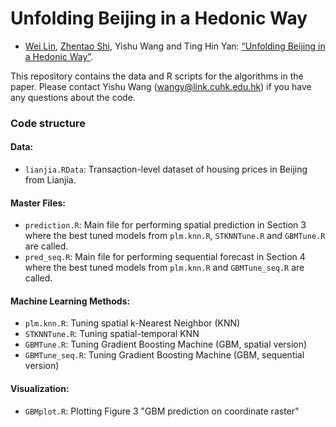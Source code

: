 # Unfolding Beijing in a Hedonic Way

* [Wei Lin](http://www.weilinmetrics.com/), [Zhentao Shi](http://www.zhentaoshi.com/), Yishu Wang and Ting Hin Yan: [“Unfolding Beijing in a Hedonic Way”](https://www.researchgate.net/publication/339551353_Unfolding_Beijing_in_a_Hedonic_Way).

This repository contains the data and R scripts for the algorithms in the paper. Please contact Yishu Wang ([wangy@link.cuhk.edu.hk](wangy@link.cuhk.edu.hk)) if you have any questions about the code.

### Code structure

#### Data:
* `lianjia.RData`: Transaction-level dataset of housing prices in Beijing from Lianjia.

#### Master Files:
* `prediction.R`: Main file for performing spatial prediction in Section 3 where the best tuned models from `plm.knn.R`, `STKNNTune.R` and `GBMTune.R` are called.
* `pred_seq.R`: Main file for performing sequential forecast in Section 4 where the best tuned models from `plm.knn.R` and `GBMTune_seq.R` are called.

#### Machine Learning Methods:
* `plm.knn.R`: Tuning spatial k-Nearest Neighbor (KNN)
* `STKNNTune.R`: Tuning spatial-temporal KNN
* `GBMTune.R`: Tuning Gradient Boosting Machine (GBM, spatial version)
* `GBMTune_seq.R`: Tuning Gradient Boosting Machine (GBM, sequential version)

#### Visualization:
* `GBMplot.R`: Plotting Figure 3 "GBM prediction on coordinate raster"
